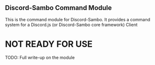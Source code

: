 ## Discord-Sambo Command Module
This is the command module for Discord-Sambo. It provides a command system for a Discord.js (or Discord-Sambo core framework) Client

# NOT READY FOR USE

TODO: Full write-up on the module